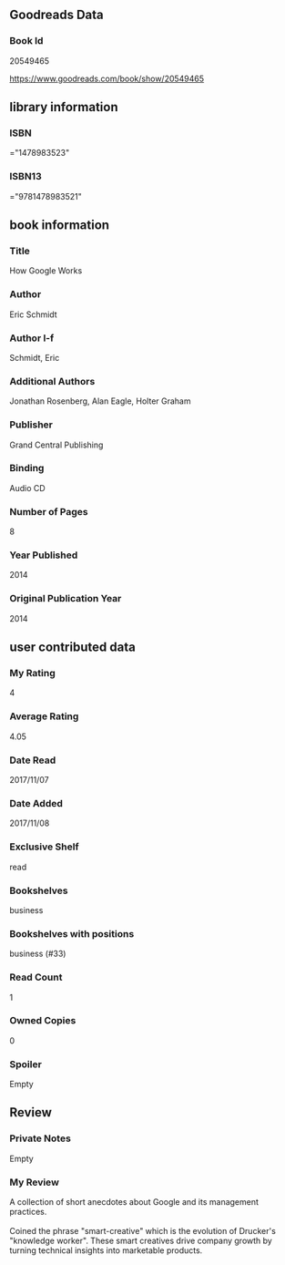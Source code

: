 <!-- This template shows how to bulk convert all columns of data into one markdown file -->
<!-- caveat: substitution key matches column headers from default export. You will get a KeyError if there's a mismatch -->

## Goodreads Data

### Book Id 

20549465

https://www.goodreads.com/book/show/20549465

## library information

### ISBN 
="1478983523"

### ISBN13 
="9781478983521"

## book information

### Title
How Google Works

### Author 
Eric Schmidt

### Author l-f 
Schmidt, Eric

### Additional Authors
Jonathan Rosenberg, Alan Eagle, Holter Graham

### Publisher 
Grand Central Publishing

### Binding
Audio CD

### Number of Pages
8

### Year Published
2014

### Original Publication Year 
2014

## user contributed data

### My Rating
4

### Average Rating
4.05

### Date Read
2017/11/07

### Date Added
2017/11/08

### Exclusive Shelf
read

### Bookshelves
business

### Bookshelves with positions
business (#33)

### Read Count
1

### Owned Copies
0

### Spoiler 
Empty

## Review

### Private Notes
Empty

### My Review
A collection of short anecdotes about Google and its management practices.<br/><br/>Coined the phrase "smart-creative" which is the evolution of Drucker's "knowledge worker". These smart creatives drive company growth by turning technical insights into marketable products.<br/>